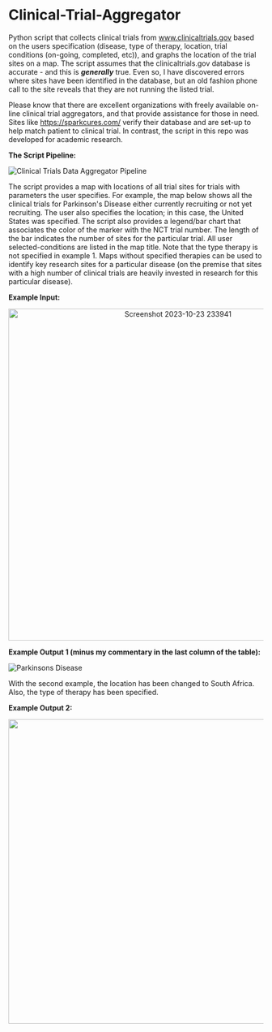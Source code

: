 # Clinical-Trial-Aggregator
Python script that collects clinical trials from www.clinicaltrials.gov based on the users specification (disease, type of therapy, location, trial conditions (on-going, completed, etc)), and graphs the location of the trial sites on a map.   The script assumes that the clinicaltrials.gov database is accurate - and this is ***generally*** true.  Even so, I have discovered errors where sites have been identified in the database, but an old fashion phone call to the site reveals that they are not running the listed trial.  

Please know that there are excellent organizations with freely available on-line clinical trial aggregators, and that provide assistance for those in need.   Sites like https://sparkcures.com/ verify their database and are set-up to help match patient to clinical trial.  In contrast, the script in this repo was developed for academic research.

 

**The Script Pipeline:**

![Clinical Trials Data Aggregator Pipeline](https://github.com/timrobinson/Clinical-Trial-Aggregator/assets/15863043/bd5b4bee-15df-431e-b833-e0a203d30d3a)


The script provides a map with locations of all trial sites for trials with parameters the user specifies.  For example, the map below shows all the clinical trials for Parkinson's Disease either currently recruiting or not yet recruiting.  The user also specifies the location; in this case, the United States was specified.  The script also provides a legend/bar chart that associates the color of the marker with the NCT trial number.  The length of the bar indicates the number of sites for the particular trial. All user selected-conditions are listed in the map title.  Note that the type therapy is not specified in example 1.  Maps without specified therapies can be used to identify key research sites for a particular disease (on the premise that sites with a high number of clinical trials are heavily invested in research for this particular disease).



**Example Input:**

<p align="center">
<img width="654" alt="Screenshot 2023-10-23 233941" src="https://github.com/timrobinson/Clinical-Trial-Aggregator/assets/15863043/22b73811-bd7d-4121-a8ec-c4054bde6ecf">
</p> 



**Example Output 1 (minus my commentary in the last column of the table):**

![Parkinsons Disease](https://github.com/timrobinson/Clinical-Trial-Aggregator/assets/15863043/50ca46b5-c00a-460e-9bdb-9bb5536b680b)


With the second example, the location has been changed to South Africa.  Also, the type of therapy has been specified.



**Example Output 2:**
<p align="center">
<img width="600" src="https://github.com/timrobinson/Clinical-Trial-Aggregator/assets/15863043/9167ed60-45ce-4c4d-91d2-cfb8bdd55cf8">
</p>
